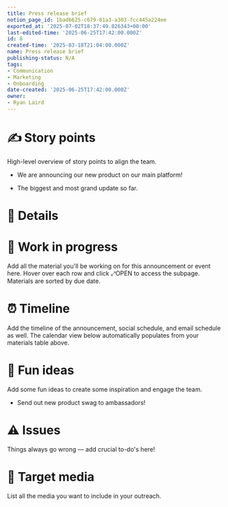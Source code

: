 ```yaml
---
title: Press release brief
notion_page_id: 1bad6625-c679-81a3-a303-fcc445a224ee
exported_at: '2025-07-02T18:37:49.826343+00:00'
last-edited-time: '2025-06-25T17:42:00.000Z'
id: 8
created-time: '2025-03-18T21:04:00.000Z'
name: Press release brief
publishing-status: N/A
tags:
- Communication
- Marketing
- Onboarding
date-created: '2025-06-25T17:42:00.000Z'
owner:
- Ryan Laird
---
```


<!-- Unsupported block type: callout -->



<!-- Unsupported block type: table_of_contents -->

# ✍️ Story points

High-level overview of story points to align the team.

- We are announcing our new product on our main platform! 

- The biggest and most grand update so far.

# 🎯 Details

<!-- Unsupported block type: column_list -->

# 🌱 Work in progress

Add all the material you'll be working on for this announcement or event here. Hover over each row and click ⤢OPEN to access the subpage. Materials are sorted by due date.

<!-- Unsupported block type: child_database -->

# ⏰  Timeline

Add the timeline of the announcement, social schedule, and email schedule as well. The calendar view below automatically populates from your materials table above.

<!-- Unsupported block type: child_database -->

# 🎉 Fun ideas

Add some fun ideas to create some inspiration and engage the team.

- Send out new product swag to ambassadors!

# ⚠️  Issues

Things always go wrong — add crucial to-do's here!

<!-- Unsupported block type: to_do -->

<!-- Unsupported block type: to_do -->

# 📣 Target media

List all the media you want to include in your outreach.

<!-- Unsupported block type: toggle -->

<!-- Unsupported block type: toggle -->